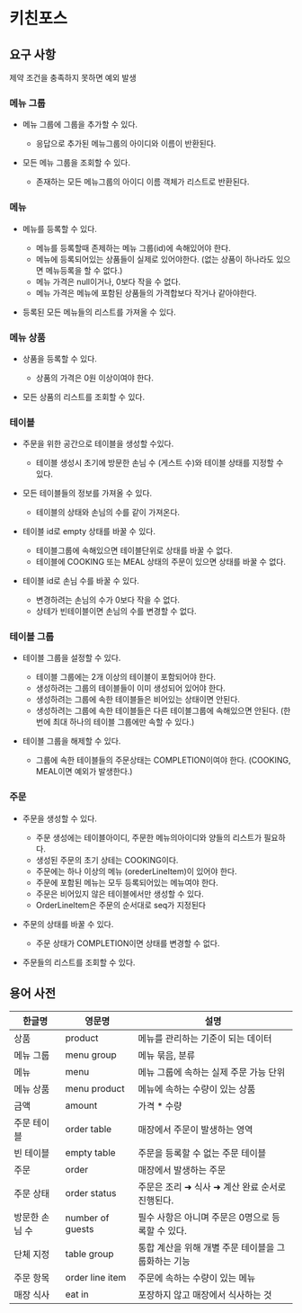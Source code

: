 # 키친포스

## 요구 사항


제약 조건을 충족하지 못하면 예외 발생

### 메뉴 그룹

- 메뉴 그룹에 그룹을 추가할 수 있다.
  - 응답으로 추가된 메뉴그룹의 아이디와 이름이 반환된다.


- 모든 메뉴 그룹을 조회할 수 있다.
  - 존재하는 모든 메뉴그룹의 아이디 이름 객체가 리스트로 반환된다.


### 메뉴

- 메뉴를 등록할 수 있다.
    - 메뉴를 등록할때 존제하는 메뉴 그룹(id)에 속해있어야 한다.
    - 메뉴에 등록되어있는 상품들이 실제로 있어야한다. (없는 상품이 하나라도 있으면 메뉴등록을 할 수 없다.)
    - 메뉴 가격은 null이거나, 0보다 작을 수 없다.
    - 메뉴 가격은 메뉴에 포함된 상품들의 가격합보다 작거나 같아야한다.


- 등록된 모든 메뉴들의 리스트를 가져올 수 있다.


### 메뉴 상품

- 상품을 등록할 수 있다.
  - 상품의 가격은 0원 이상이여야 한다.


- 모든 상품의 리스트를 조회할 수 있다.


### 테이블

- 주문을 위한 공간으로 테이블을 생성할  수있다.
  - 테이블 생성시 초기에 방문한 손님 수 (게스트 수)와 테이블 상태를 지정할 수 있다.


- 모든 테이블들의 정보를 가져올 수 있다.
  - 테이블의 상태와 손님의 수를 같이 가져온다.


- 테이블 id로 empty 상태를 바꿀 수 있다.
  - 테이블그룹에 속해있으면 테이블단위로 상태를 바꿀 수 없다.
  - 테이블에 COOKING 또는 MEAL 상태의 주문이 있으면 상태를 바꿀 수 없다.


- 테이블 id로 손님 수를 바꿀 수 있다.
  - 변경하려는 손님의 수가 0보다 작을 수 없다.
  - 상테가 빈테이블이면 손님의 수를 변경할 수 없다.


### 테이블 그룹

- 테이블 그룹을 설정할 수 있다.
  - 테이블 그룹에는 2개 이상의 테이블이 포함되어야 한다.
  - 생성하려는 그룹의 테이블들이 이미 생성되어 있어야 한다.
  - 생성하려는 그룹에 속한 테이블들은 비어있는 상태이면 안된다.
  - 생성하려는 그룹에 속한 테이블들은 다른 테이블그룹에 속해있으면 안된다. (한번에 최대 하나의 테이블 그룹에만 속할 수 있다.)


- 테이블 그룹을 해제할 수 있다.
  - 그룹에 속한 테이블들의 주문상태는 COMPLETION이여야 한다. (COOKING, MEAL이면 예외가 발생한다.)


### 주문

- 주문을 생성할 수 있다.
  - 주문 생성에는 테이블아이디, 주문한 메뉴의아이디와 양들의 리스트가 필요하다.
  - 생성된 주문의 초기 상테는 COOKING이다.
  - 주문에는 하나 이상의 메뉴 (orederLineItem)이 있어야 한다.
  - 주문에 포함된 메뉴는 모두 등록되어있는 메뉴여야 한다.
  - 주문은 비어있지 않은 테이블에서만 생성할 수 있다.
  - OrderLineItem은 주문의 순서대로 seq가 지정된다


- 주문의 상태를 바꿀 수 있다.
  - 주문 상태가 COMPLETION이면 상태를 변경할 수 없다.


- 주문들의 리스트를 조회할 수 있다.

## 용어 사전

| 한글명 | 영문명 | 설명 |
| --- | --- | --- |
| 상품 | product | 메뉴를 관리하는 기준이 되는 데이터 |
| 메뉴 그룹 | menu group | 메뉴 묶음, 분류 |
| 메뉴 | menu | 메뉴 그룹에 속하는 실제 주문 가능 단위 |
| 메뉴 상품 | menu product | 메뉴에 속하는 수량이 있는 상품 |
| 금액 | amount | 가격 * 수량 |
| 주문 테이블 | order table | 매장에서 주문이 발생하는 영역 |
| 빈 테이블 | empty table | 주문을 등록할 수 없는 주문 테이블 |
| 주문 | order | 매장에서 발생하는 주문 |
| 주문 상태 | order status | 주문은 조리 ➜ 식사 ➜ 계산 완료 순서로 진행된다. |
| 방문한 손님 수 | number of guests | 필수 사항은 아니며 주문은 0명으로 등록할 수 있다. |
| 단체 지정 | table group | 통합 계산을 위해 개별 주문 테이블을 그룹화하는 기능 |
| 주문 항목 | order line item | 주문에 속하는 수량이 있는 메뉴 |
| 매장 식사 | eat in | 포장하지 않고 매장에서 식사하는 것 |
